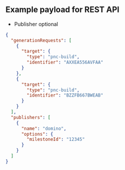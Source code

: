 ## Example payload for REST API
* Publisher optional
```json
{
  "generationRequests": [
    {
      "target": {
        "type": "pnc-build",
        "identifier": "AXXEA556AVFAA"
      }
    },
    {
      "target": {
        "type": "pnc-build",
        "identifier": "BZZFB667BWEAB"
      }
    }
  ],
  "publishers": [
    {
      "name": "domino",
      "options": {
        "milestoneId": "12345"
      }
    }
  ]
}
```